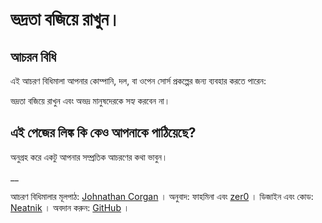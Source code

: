 # ভদ্রতা বজিয়ে রাখুন।

## আচরন বিধি

এই আচরণ বিধিমালা আপনার কোম্পানি, দল, বা ওপেন সোর্স প্রকল্পের জন্য ব্যবহার করতে পারেন:

ভদ্রতা বজিয়ে রাখুন এবং অভদ্র মানুষদেরকে সহ্য করবেন না।

## এই পেজের লিঙ্ক কি কেও আপনাকে পাঠিয়েছে?

অনুগ্রহ করে একটু আপনার সম্প্রতিক আচরণের কথা ভাবুন।

__

আচরণ বিধিমালার মূলপাঠ: [Johnathan Corgan](https://keybase.io/jcorgan) । অনুবাদ: ফাহমিনা এবং [zer0](https://zer0.omg.lol) । ডিজাইন এবং কোড:‌‍‍‌‌ [Neatnik](https://neatnik.net/) । অবদান করুন: [GitHub](https://github.com/neatnik/asshole.fyi) ।
